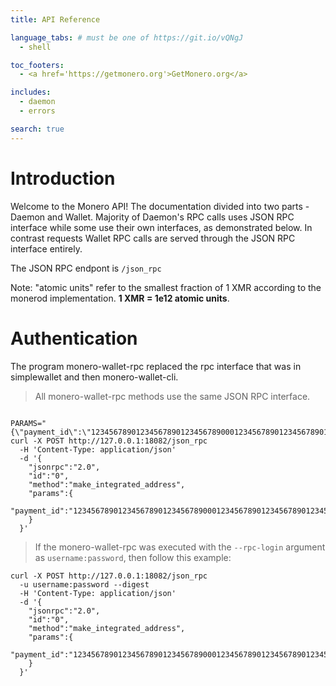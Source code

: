 ```yaml
---
title: API Reference

language_tabs: # must be one of https://git.io/vQNgJ
  - shell

toc_footers:
  - <a href='https://getmonero.org'>GetMonero.org</a>

includes:
  - daemon
  - errors

search: true
---
```


# Introduction

Welcome to the Monero API! The documentation divided into two parts - Daemon and Wallet. Majority of Daemon's RPC calls uses JSON RPC interface while some use their own interfaces, as demonstrated below. In contrast requests Wallet RPC calls are served through the JSON RPC interface entirely.

The JSON RPC endpont is `/json_rpc`

<aside class="notice">
Note: "atomic units" refer to the smallest fraction of 1 XMR according to the monerod implementation. <strong>1 XMR = 1e12 atomic units</strong>.
</aside>


# Authentication


The program monero-wallet-rpc replaced the rpc interface that was in simplewallet and then monero-wallet-cli.

> All monero-wallet-rpc methods use the same JSON RPC interface.

```shell

PARAMS="{\"payment_id\":\"1234567890123456789012345678900012345678901234567890123456789000\"}"
curl -X POST http://127.0.0.1:18082/json_rpc
  -H 'Content-Type: application/json'
  -d '{
    "jsonrpc":"2.0",
    "id":"0",
    "method":"make_integrated_address",
    "params":{
      "payment_id":"1234567890123456789012345678900012345678901234567890123456789000"
    }
  }'
```

> If the monero-wallet-rpc was executed with the `--rpc-login` argument as `username:password`, then follow this example:

```shell
curl -X POST http://127.0.0.1:18082/json_rpc
  -u username:password --digest
  -H 'Content-Type: application/json'
  -d '{
    "jsonrpc":"2.0",
    "id":"0",
    "method":"make_integrated_address",
    "params":{
      "payment_id":"1234567890123456789012345678900012345678901234567890123456789000"
    }
  }'
```

